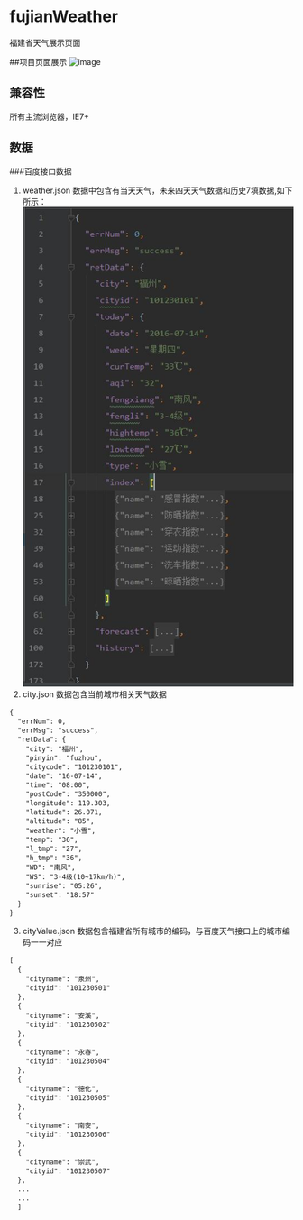 # fujianWeather
福建省天气展示页面

##项目页面展示
![image](https://github.com/ggaoli/fujianWeather/raw/master/images/mdImg/fujianWeather.gif)

## 兼容性
所有主流浏览器，IE7+

## 数据
###百度接口数据
1. weather.json
数据中包含有当天天气，未来四天天气数据和历史7填数据,如下所示：
![image](https://github.com/ggaoli/fujianWeather/raw/master/images/mdImg/0.jpg)
2. city.json
数据包含当前城市相关天气数据
```
{
  "errNum": 0,
  "errMsg": "success",
  "retData": {
    "city": "福州",
    "pinyin": "fuzhou",
    "citycode": "101230101",
    "date": "16-07-14",
    "time": "08:00",
    "postCode": "350000",
    "longitude": 119.303,
    "latitude": 26.071,
    "altitude": "85",
    "weather": "小雪",
    "temp": "36",
    "l_tmp": "27",
    "h_tmp": "36",
    "WD": "南风",
    "WS": "3-4级(10~17km/h)",
    "sunrise": "05:26",
    "sunset": "18:57"
  }
}
```
3. cityValue.json
数据包含福建省所有城市的编码，与百度天气接口上的城市编码一一对应
```
[
  {
    "cityname": "泉州",
    "cityid": "101230501"
  },
  {
    "cityname": "安溪",
    "cityid": "101230502"
  },
  {
    "cityname": "永春",
    "cityid": "101230504"
  },
  {
    "cityname": "德化",
    "cityid": "101230505"
  },
  {
    "cityname": "南安",
    "cityid": "101230506"
  },
  {
    "cityname": "崇武",
    "cityid": "101230507"
  },
  ...
  ...
  ]
```
